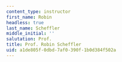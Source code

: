 ```yaml
---
content_type: instructor
first_name: Robin
headless: true
last_name: Scheffler
middle_initial: ''
salutation: Prof.
title: Prof. Robin Scheffler
uid: a1de805f-0dbd-7af0-390f-1b0d384f502a
---
```

